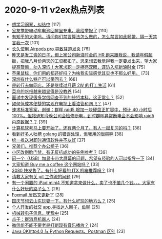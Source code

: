 # 2020-9-11 v2ex热点列表

+ [想学习钢琴，纠结中](https://www.v2ex.com/t/706062#reply117) [117]
+ [室友携带电动车电池回屋里充电，我给举报了](https://www.v2ex.com/t/706071#reply110) [110]
+ [有知乎的大佬吗，请问你们禁言算法怎么做的，怎么禁言如此频繁，隔一天禁言我一次](https://www.v2ex.com/t/705996#reply101) [101]
+ [长久使用 Airpods pro 导致耳道发炎](https://www.v2ex.com/t/706041#reply76) [76]
+ [昨天是发工资的日子，但上家公司新浪时金的 HR 跑来跟我说，我请年假超额，把我八月份两天的工资都扣了。思来想去我觉得我一定要发出来，望大家提高警惕，勿入深坑！大家求职一定擦亮双眼，谨防入坑新浪时金](https://www.v2ex.com/t/705989#reply75) [75]
+ [苹果鼠标，你们用的都还好吗？为啥我实际感觉其实也不那么好用。](https://www.v2ex.com/t/706153#reply73) [73]
+ [深圳有什么特产可以带回去？](https://www.v2ex.com/t/706050#reply68) [68]
+ [是转行去做网店，还是继续过月薪 2W 的打工生活](https://www.v2ex.com/t/706194#reply61) [61]
+ [菜鸟的吃相越来越显得是没教养](https://www.v2ex.com/t/705994#reply54) [54]
+ [面试中发现很多学信网查不到的统招本科，这正常么？](https://www.v2ex.com/t/706073#reply52) [52]
+ [如何低成本便捷的实现在电视上看油管和网飞？](https://www.v2ex.com/t/706004#reply47) [47]
+ [速求标准答案，谢谢：群晖 raid5 增加一块硬盘正扩容中，预计 40 小时后 100%。但接通知今晚公司会检修断电，到时群晖异常断电会不会影响 raid5 内原数据？？](https://www.v2ex.com/t/706149#reply39) [39]
+ [计算机软考马上要开始了，还有两个月了，有人一起复习的吗？](https://www.v2ex.com/t/706154#reply38) [38]
+ [看到好多人吐槽 golang 的错误处理，但我用的很爽啊](https://www.v2ex.com/t/706008#reply38) [38]
+ [统一推送对即时通讯软件并不友好](https://www.v2ex.com/t/706139#reply37) [37]
+ [兄弟们，推荐个办公椅子](https://www.v2ex.com/t/706092#reply36) [36]
+ [小区改刷脸门禁，有无反抗成功的先例参考？](https://www.v2ex.com/t/706127#reply36) [36]
+ [问一个（USB）加显卡带大屏幕的问题，希望有经验的人可以指导一下](https://www.v2ex.com/t/706077#reply34) [34]
+ [大家知道 Buy me a coffee 这个网站吗？](https://www.v2ex.com/t/706134#reply33) [33]
+ [3080 快发售了，有什么好看的 ITX 机箱推荐吗？](https://www.v2ex.com/t/706159#reply31) [31]
+ [请教大家有关 git 工作流的问题](https://www.v2ex.com/t/706044#reply29) [29]
+ [有一个闲置的 iPad mini4 不知道拿来做什么，卖了也不值几个钱。。。大家有什么好玩的路子么？](https://www.v2ex.com/t/706074#reply28) [28]
+ [Foxmail 居然又更新了](https://www.v2ex.com/t/706014#reply28) [28]
+ [国庆节想去山东玩耍一下，有什么好玩的地方么？](https://www.v2ex.com/t/706182#reply25) [25]
+ [个人开发的社交 app,寻找达人圈子，鱼聊](https://www.v2ex.com/t/706009#reply25) [25]
+ [机械转电子信息，犹豫中](https://www.v2ex.com/t/706023#reply25) [25]
+ [点子：群消息机器人](https://www.v2ex.com/t/706110#reply24) [24]
+ [微信能不能不要老是打断现有音乐播放？](https://www.v2ex.com/t/705992#reply24) [24]
+ [Java OKhttp4.0 与 Python Requests、Postman 区别](https://www.v2ex.com/t/706205#reply23) [23]
